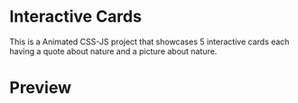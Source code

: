 # Interactive Cards
This is a Animated CSS-JS project that showcases 5 interactive cards each having a quote about nature and a picture about nature.

# Preview